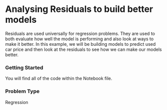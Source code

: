 # Analysing Residuals to build better models

Residuals are used universally for regression problems. They are used to both evaluate how well the model is performing and also look at ways to make it better. In this example, we will be building models to predict used car price and then look at the residuals to see how we can make our models better.

### Getting Started
You will find all of the code within the Notebook file.

### Problem Type
Regression
